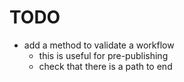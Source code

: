 # TODO

* add a method to validate a workflow
  * this is useful for pre-publishing
  * check that there is a path to end
